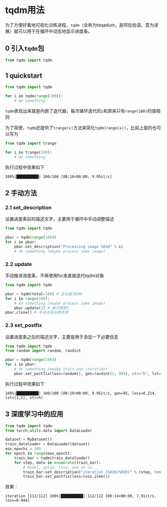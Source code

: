 # tqdm用法

为了方便好看地可视化训练进程，`tqdm`（全称为taqadum，是阿拉伯语，意为进展）就可以用于在循环中动态地显示进度条。



## 0 引入`tqdm`包

```python
from tqdm import tqdm
```



## 1 quickstart

```python
from tqdm import tqdm

for i in tqdm(range(100)):
    # do something
```

`tqdm`表现出来就是内嵌了迭代器，每次循环迭代的`i`和原来只有`range(100)`的值相同

为了简便，`tqdm`还提供了`trange(x)`方法来简化`tqdm(range(x))`，比如上面的也可以写为

```python
from tqdm import trange

for i in trange(100):
    # do something
```

执行过程中效果如下

```
100%|██████████| 100/100 [00:10<00:00, 9.95it/s]
```



## 2 手动方法

### 2.1 set_description

设置进度条前的描述文字，主要用于循环中手动调整描述

```python
from tqdm import tqdm

pbar = tqdm(range(100))
for i in pbar:
    pbar.set_description("Processing image %03d" % i)
    # do something (maybe process some image)
```



### 2.2 update

手动推进进度条，不再使用for来直接迭代tqdm对象

```python
from tqdm import tqdm

pbar = tqdm(total=100) # 总长度为100
for i in range(100):
    # do something (maybe process some image)
    pbar.update(1) # 每次更新1
pbar.close() # 手动关闭占用资源
```



### 2.3 set_postfix

设置进度条之后的描述文字，主要是用于添加一下必要信息

```python
from tqdm import tqdm
from random import random, randint

pbar = tqdm(range(100))
for i in pbar:
    # do something (maybe train one iteration)
    pbar.set_postfix(loss=random(), gen=randint(1, 999), str="h", lst=[1,2])
```

执行过程中效果如下

```
100%|██████████| 100/100 [00:10<00:00, 9.95it/s, gen=95, loss=0.214, lst=[1,2], str=h]
```



## 3 深度学习中的应用

```python
from tqdm import tqdm
from torch.utils.data import DataLoader

dataset = MyDataset()
train_dataloader = DataLoader(dataset)
max_epochs = 100
for epoch in range(max_epoch):
    train_bar = tqdm(train_dataloader)
    for step, data in enumerate(train_bar):
        # model, optim, loss, and so on...
    	train_bar.set_description("iteration [%03d/%03d]" % (step, len(train_dataloader))
    	train_bar.set_postfix(loss=loss.item())
```

效果：

```
iteration [112/112] 100%|██████████| 112/112 [00:14<00:00, 7.91it/s, loss=0.944]
```

